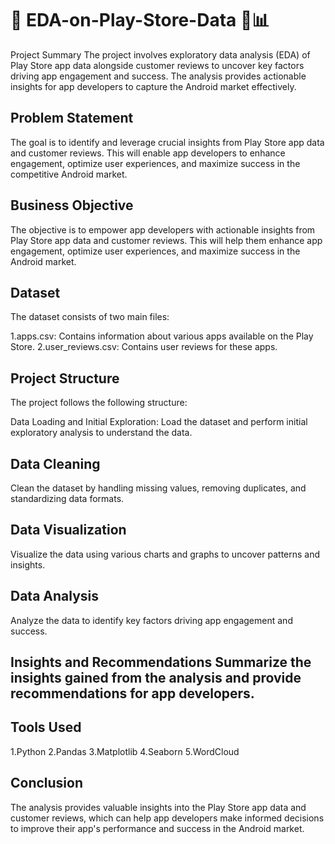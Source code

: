 #  🚀  EDA-on-Play-Store-Data 📱📊
Project Summary
The project involves exploratory data analysis (EDA) of Play Store app data alongside customer reviews to uncover key factors driving app engagement and success. The analysis provides actionable insights for app developers to capture the Android market effectively.

## Problem Statement
The goal is to identify and leverage crucial insights from Play Store app data and customer reviews. This will enable app developers to enhance engagement, optimize user experiences, and maximize success in the competitive Android market.

## Business Objective
The objective is to empower app developers with actionable insights from Play Store app data and customer reviews. This will help them enhance app engagement, optimize user experiences, and maximize success in the Android market.

## Dataset
The dataset consists of two main files:

1.apps.csv: Contains information about various apps available on the Play Store.
2.user_reviews.csv: Contains user reviews for these apps.

## Project Structure
The project follows the following structure:

Data Loading and Initial Exploration: Load the dataset and perform initial exploratory analysis to understand the data.

## Data Cleaning
Clean the dataset by handling missing values, removing duplicates, and standardizing data formats.

## Data Visualization
Visualize the data using various charts and graphs to uncover patterns and insights.

## Data Analysis
Analyze the data to identify key factors driving app engagement and success.

## Insights and Recommendations Summarize the insights gained from the analysis and provide recommendations for app developers.

## Tools Used
1.Python
2.Pandas
3.Matplotlib
4.Seaborn
5.WordCloud
## Conclusion
The analysis provides valuable insights into the Play Store app data and customer reviews, which can help app developers make informed decisions to improve their app's performance and success in the Android market.
